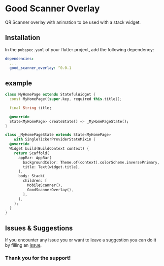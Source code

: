 <!-- 
This README describes the package. If you publish this package to pub.dev,
this README's contents appear on the landing page for your package.

For information about how to write a good package README, see the guide for
[writing package pages](https://dart.dev/guides/libraries/writing-package-pages). 

For general information about developing packages, see the Dart guide for
[creating packages](https://dart.dev/guides/libraries/create-library-packages)
and the Flutter guide for
[developing packages and plugins](https://flutter.dev/developing-packages). 
-->

# Good Scanner Overlay

QR Scanner overlay with animation to be used with a stack widget.

<!-- # Preview
![goodsearchappbar](https://github.com/ZianFahrudy/GoodSearchAppBar/assets/45583824/66fa5cc7-a3ba-404c-99b7-391c81575141) -->

## Installation

In the `pubspec.yaml` of your flutter project, add the following dependency:

``` yaml
dependencies:
  ...
  good_scanner_overlay: ^0.0.1
```

## example

``` dart
class MyHomePage extends StatefulWidget {
  const MyHomePage({super.key, required this.title});

  final String title;

  @override
  State<MyHomePage> createState() => _MyHomePageState();
}

class _MyHomePageState extends State<MyHomePage>
    with SingleTickerProviderStateMixin {
  @override
  Widget build(BuildContext context) {
    return Scaffold(
      appBar: AppBar(
        backgroundColor: Theme.of(context).colorScheme.inversePrimary,
        title: Text(widget.title),
      ),
      body: Stack(
        children: [
          MobileScanner(),
          GoodScannerOverlay(),
        ],
      ),
    );
  }
}


```

## Issues & Suggestions
If you encounter any issue you or want to leave a suggestion you can do it by filling an [issue](https://github.com/ZianFahrudy/GoodSearchAppBar/issues).

### Thank you for the support!